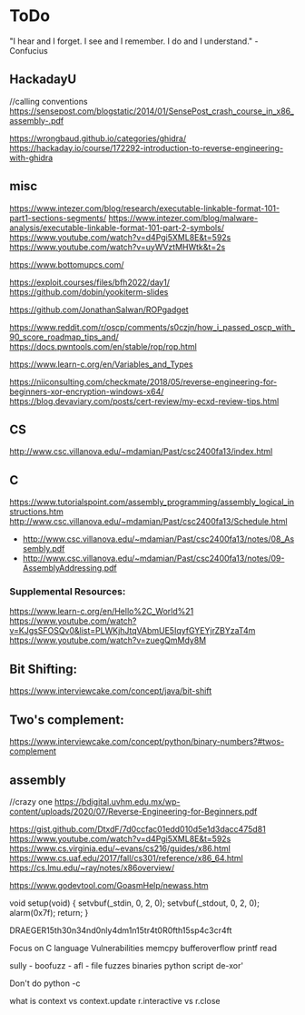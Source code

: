 # ToDo
"I hear and I forget.
I see and I remember.
I do and I understand." - Confucius



## HackadayU
//calling conventions
https://sensepost.com/blogstatic/2014/01/SensePost_crash_course_in_x86_assembly-.pdf

https://wrongbaud.github.io/categories/ghidra/
https://hackaday.io/course/172292-introduction-to-reverse-engineering-with-ghidra

## misc

https://www.intezer.com/blog/research/executable-linkable-format-101-part1-sections-segments/
https://www.intezer.com/blog/malware-analysis/executable-linkable-format-101-part-2-symbols/
https://www.youtube.com/watch?v=d4Pgi5XML8E&t=592s
https://www.youtube.com/watch?v=uyWVztMHWtk&t=2s

https://www.bottomupcs.com/

https://exploit.courses/files/bfh2022/day1/
https://github.com/dobin/yookiterm-slides

https://github.com/JonathanSalwan/ROPgadget

https://www.reddit.com/r/oscp/comments/s0czjn/how_i_passed_oscp_with_90_score_roadmap_tips_and/
https://docs.pwntools.com/en/stable/rop/rop.html

https://www.learn-c.org/en/Variables_and_Types

https://niiconsulting.com/checkmate/2018/05/reverse-engineering-for-beginners-xor-encryption-windows-x64/
https://blog.devaviary.com/posts/cert-review/my-ecxd-review-tips.html
## CS
http://www.csc.villanova.edu/~mdamian/Past/csc2400fa13/index.html

## C
https://www.tutorialspoint.com/assembly_programming/assembly_logical_instructions.htm
http://www.csc.villanova.edu/~mdamian/Past/csc2400fa13/Schedule.html  
- http://www.csc.villanova.edu/~mdamian/Past/csc2400fa13/notes/08_Assembly.pdf
- http://www.csc.villanova.edu/~mdamian/Past/csc2400fa13/notes/09-AssemblyAddressing.pdf

### Supplemental Resources:
https://www.learn-c.org/en/Hello%2C_World%21  
https://www.youtube.com/watch?v=KJgsSFOSQv0&list=PLWKjhJtqVAbmUE5IqyfGYEYjrZBYzaT4m  
https://www.youtube.com/watch?v=zuegQmMdy8M  

## Bit Shifting:
https://www.interviewcake.com/concept/java/bit-shift  

## Two's complement:
https://www.interviewcake.com/concept/python/binary-numbers?#twos-complement


## assembly
//crazy one
https://bdigital.uvhm.edu.mx/wp-content/uploads/2020/07/Reverse-Engineering-for-Beginners.pdf

https://gist.github.com/DtxdF/7d0ccfac01edd010d5e1d3dacc475d81
https://www.youtube.com/watch?v=d4Pgi5XML8E&t=592s
https://www.cs.virginia.edu/~evans/cs216/guides/x86.html
https://www.cs.uaf.edu/2017/fall/cs301/reference/x86_64.html
https://cs.lmu.edu/~ray/notes/x86overview/

https://www.godevtool.com/GoasmHelp/newass.htm

void setup(void)
{
    setvbuf(_stdin, 0, 2, 0);
    setvbuf(_stdout, 0, 2, 0);
    alarm(0x7f);
    return;
}


DRAEGER15th30n34nd0nly4dm1n15tr4t0R0fth15sp4c3cr4ft 


Focus on C language Vulnerabilities
memcpy
bufferoverflow
printf
read

sully -
boofuzz -
afl - file fuzzes binaries 
python script de-xor'

Don't do python -c 

what is
context vs context.update
r.interactive vs r.close

#